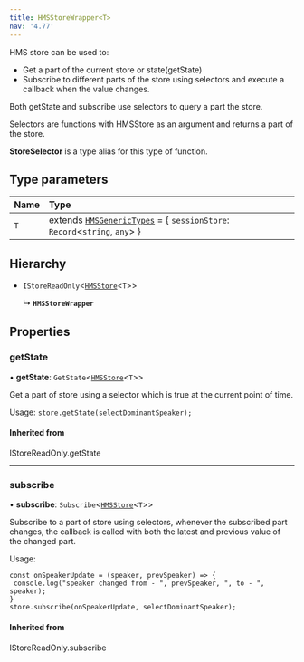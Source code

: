```yaml
---
title: HMSStoreWrapper<T>
nav: '4.77'
---
```


HMS store can be used to:

- Get a part of the current store or state(getState)
- Subscribe to different parts of the store using selectors and execute a callback when the value changes.

Both getState and subscribe use selectors to query a part the store.

Selectors are functions with HMSStore as an argument and returns a part of the store.

**StoreSelector** is a type alias for this type of function.

## Type parameters

| Name | Type                                                                                                                                  |
| :--- | :------------------------------------------------------------------------------------------------------------------------------------ |
| `T`  | extends [`HMSGenericTypes`](/api-reference/javascript/v2/interfaces/HMSGenericTypes) = { `sessionStore`: `Record`<`string`, `any`\> } |

## Hierarchy

- `IStoreReadOnly`<[`HMSStore`](/api-reference/javascript/v2/interfaces/HMSStore)<`T`\>\>

  ↳ **`HMSStoreWrapper`**

## Properties

### getState

• **getState**: `GetState`<[`HMSStore`](/api-reference/javascript/v2/interfaces/HMSStore)<`T`\>\>

Get a part of store using a selector which is true at the current point of time.

Usage: `store.getState(selectDominantSpeaker);`

#### Inherited from

IStoreReadOnly.getState

---

### subscribe

• **subscribe**: `Subscribe`<[`HMSStore`](/api-reference/javascript/v2/interfaces/HMSStore)<`T`\>\>

Subscribe to a part of store using selectors, whenever the subscribed part changes, the callback
is called with both the latest and previous value of the changed part.

Usage:

```
const onSpeakerUpdate = (speaker, prevSpeaker) => {
 console.log("speaker changed from - ", prevSpeaker, ", to - ", speaker);
}
store.subscribe(onSpeakerUpdate, selectDominantSpeaker);
```

#### Inherited from

IStoreReadOnly.subscribe
